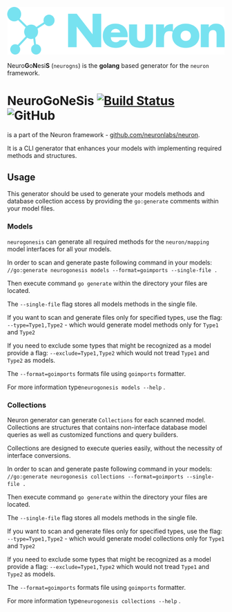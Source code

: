 ![Neuron Logo](logo_teal.svg)

Neuro**G**o**N**esi**S** (`neurogns`) is the **golang** based generator for the `neuron` framework.

# Neuro**Go**NeSis [![Build Status](https://travis-ci.com/neuronlabs/neurogonesis.svg?branch=master)](https://travis-ci.com/neuronlabs/neurogonesis) ![GitHub](https://img.shields.io/github/license/neuronlabs/neurogonesis)

 is a part of the Neuron framework - [github.com/neuronlabs/neuron](https://github.com/neuronlabs/neuron).

It is a CLI generator that enhances your models with implementing required methods and structures.

## Usage 

This generator should be used to generate your models methods and database collection access 
by providing the `go:generate` comments within your model files.

### Models

`neurogonesis` can generate all required methods for the `neuron/mapping` model interfaces for all your models.

In order to scan and generate paste following command in your models: 
`//go:generate neurogonesis models --format=goimports --single-file .`

Then execute command `go generate` within the directory your files are located.

The `--single-file` flag stores all models methods in the single file.

If you want to scan and generate files only for specified types, use the flag:
`--type=Type1,Type2` - which would generate model methods only for `Type1` and `Type2` 

If you need to exclude some types that might be recognized as a model provide a flag:
`--exclude=Type1,Type2` which would not tread `Type1` and `Type2` as models.

The `--format=goimports` formats file using `goimports` formatter.

For more information type`neurogonesis models --help` .

### Collections

Neuron generator can generate `Collections` for each scanned model. Collections are structures that contains non-interface
database model queries as well as customized functions and query builders. 

Collections are designed to execute queries easily, without the necessity of interface conversions.

In order to scan and generate paste following command in your models: 
`//go:generate neurogonesis collections --format=goimports --single-file .`

Then execute command `go generate` within the directory your files are located.

The `--single-file` flag stores all models methods in the single file.

If you want to scan and generate files only for specified types, use the flag:
`--type=Type1,Type2` - which would generate model collections only for `Type1` and `Type2`

If you need to exclude some types that might be recognized as a model provide a flag:
`--exclude=Type1,Type2` which would not tread `Type1` and `Type2` as models.

The `--format=goimports` formats file using `goimports` formatter.

For more information type`neurogonesis collections --help` .

